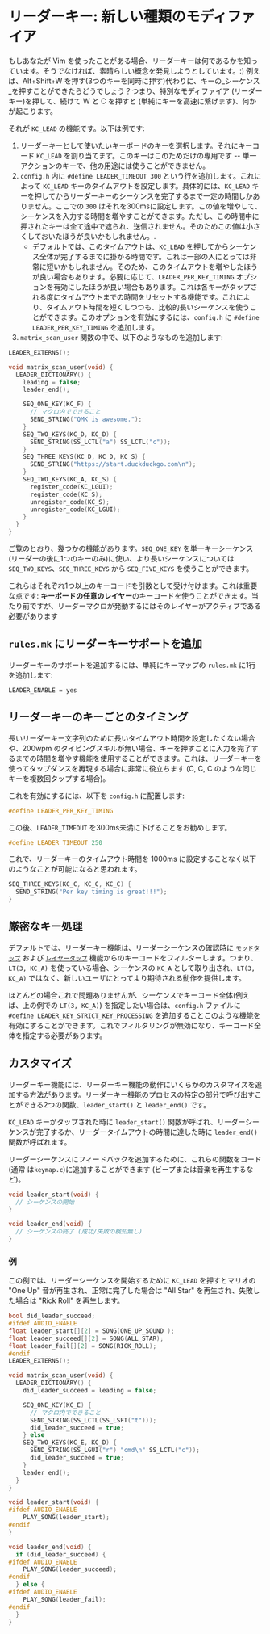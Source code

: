 # リーダーキー: 新しい種類のモディファイア

<!---
  original document: 0.8.134:docs/feature_leader_key.md
  git diff 0.8.134 HEAD -- docs/feature_leader_key.md | cat
-->

もしあなたが Vim を使ったことがある場合、リーダーキーは何であるかを知っています。そうでなければ、素晴らしい概念を発見しようとしています。:) 例えば、Alt+Shift+W を押す(3つのキーを同時に押す)代わりに、キーの_シーケンス_を押すことができたらどうでしょう？つまり、特別なモディファイア (リーダーキー)を押して、続けて W と C を押すと (単純にキーを高速に繋げます)、何かが起こります。

それが `KC_LEAD` の機能です。以下は例です:

1. リーダーキーとして使いたいキーボードのキーを選択します。それにキーコード `KC_LEAD` を割り当てます。このキーはこのためだけの専用です -- 単一アクションのキーで、他の用途には使うことができません。
2. `config.h` 内に `#define LEADER_TIMEOUT 300` という行を追加します。これによって `KC_LEAD` キーのタイムアウトを設定します。具体的には、`KC_LEAD` キーを押してからリーダーキーのシーケンスを完了するまで一定の時間しかありません。ここでの `300` はそれを300msに設定します。この値を増やして、シーケンスを入力する時間を増やすことができます。ただし、この時間中に押されたキーは全て途中で遮られ、送信されません。そのためこの値は小さくしておいたほうが良いかもしれません。.
   * デフォルトでは、このタイムアウトは、`KC_LEAD` を押してからシーケンス全体が完了するまでに掛かる時間です。これは一部の人にとっては非常に短いかもしれません。そのため、このタイムアウトを増やしたほうが良い場合もあります。必要に応じて、`LEADER_PER_KEY_TIMING` オプションを有効にしたほうが良い場合もあります。これは各キーがタップされる度にタイムアウトまでの時間をリセットする機能です。これにより、タイムアウト時間を短くしつつも、比較的長いシーケンスを使うことができます。このオプションを有効にするには、`config.h` に `#define LEADER_PER_KEY_TIMING` を追加します。
3. `matrix_scan_user` 関数の中で、以下のようなものを追加します:

```c
LEADER_EXTERNS();

void matrix_scan_user(void) {
  LEADER_DICTIONARY() {
    leading = false;
    leader_end();

    SEQ_ONE_KEY(KC_F) {
      // マクロ内でできること
      SEND_STRING("QMK is awesome.");
    }
    SEQ_TWO_KEYS(KC_D, KC_D) {
      SEND_STRING(SS_LCTL("a") SS_LCTL("c"));
    }
    SEQ_THREE_KEYS(KC_D, KC_D, KC_S) {
      SEND_STRING("https://start.duckduckgo.com\n");
    }
    SEQ_TWO_KEYS(KC_A, KC_S) {
      register_code(KC_LGUI);
      register_code(KC_S);
      unregister_code(KC_S);
      unregister_code(KC_LGUI);
    }
  }
}
```

ご覧のとおり、幾つかの機能があります。`SEQ_ONE_KEY` を単一キーシーケンス (リーダーの後に1つのキーのみ)に使い、より長いシーケンスについては `SEQ_TWO_KEYS`、`SEQ_THREE_KEYS` から `SEQ_FIVE_KEYS` を使うことができます。

これらはそれぞれ1つ以上のキーコードを引数として受け付けます。これは重要な点です: **キーボードの任意のレイヤー**のキーコードを使うことができます。当たり前ですが、リーダーマクロが発動するにはそのレイヤーがアクティブである必要があります

## `rules.mk` にリーダーキーサポートを追加

リーダーキーのサポートを追加するには、単純にキーマップの `rules.mk` に1行を追加します:

```make
LEADER_ENABLE = yes
```

## リーダーキーのキーごとのタイミング

長いリーダーキー文字列のために長いタイムアウト時間を設定したくない場合や、200wpm のタイピングスキルが無い場合、キーを押すごとに入力を完了するまでの時間を増やす機能を使用することができます。これは、リーダーキーを使ってタップダンスを再現する場合に非常に役立ちます (C, C, C のような同じキーを複数回タップする場合)。

これを有効にするには、以下を `config.h` に配置します:
```c
#define LEADER_PER_KEY_TIMING
```

この後、`LEADER_TIMEOUT` を300ms未満に下げることをお勧めします。

```c
#define LEADER_TIMEOUT 250
```

これで、リーダーキーのタイムアウト時間を 1000ms に設定することなく以下のようなことが可能になると思われます。

```c
SEQ_THREE_KEYS(KC_C, KC_C, KC_C) {
  SEND_STRING("Per key timing is great!!!");
}
```

## 厳密なキー処理

デフォルトでは、リーダーキー機能は、リーダーシーケンスの確認時に [`モッドタップ`](mod_tap.md) および [`レイヤータップ`](feature_layers.md#switching-and-toggling-layers) 機能からのキーコードをフィルターします。つまり、`LT(3, KC_A)` を使っている場合、シーケンスの `KC_A` として取り出され、`LT(3, KC_A)` ではなく、新しいユーザにとってより期待される動作を提供します。

ほとんどの場合これで問題ありませんが、シーケンスでキーコード全体(例えば、上の例での `LT(3, KC_A)`) を指定したい場合は、`config.h` ファイルに `#define LEADER_KEY_STRICT_KEY_PROCESSING` を追加することこのような機能を有効にすることができます。これでフィルタリングが無効になり、キーコード全体を指定する必要があります。

## カスタマイズ

リーダーキー機能には、リーダーキー機能の動作にいくらかのカスタマイズを追加する方法があります。リーダーキー機能のプロセスの特定の部分で呼び出すことができる2つの関数、`leader_start()` と `leader_end()` です。

`KC_LEAD` キーがタップされた時に `leader_start()` 関数が呼ばれ、リーダーシーケンスが完了するか、リーダータイムアウトの時間に達した時に `leader_end()` 関数が呼ばれます。

リーダーシーケンスにフィードバックを追加するために、これらの関数をコード (通常 は`keymap.c`)に追加することができます (ビープまたは音楽を再生するなど)。

```c
void leader_start(void) {
  // シーケンスの開始
}

void leader_end(void) {
  // シーケンスの終了 (成功/失敗の検知無し)
}
```

### 例

この例では、リーダーシーケンスを開始するために `KC_LEAD` を押すとマリオの "One Up" 音が再生され、正常に完了した場合は "All Star" を再生され、失敗した場合は "Rick Roll" を再生します。

```c
bool did_leader_succeed;
#ifdef AUDIO_ENABLE
float leader_start[][2] = SONG(ONE_UP_SOUND );
float leader_succeed[][2] = SONG(ALL_STAR);
float leader_fail[][2] = SONG(RICK_ROLL);
#endif
LEADER_EXTERNS();

void matrix_scan_user(void) {
  LEADER_DICTIONARY() {
    did_leader_succeed = leading = false;

    SEQ_ONE_KEY(KC_E) {
      // マクロ内でできること
      SEND_STRING(SS_LCTL(SS_LSFT("t")));
      did_leader_succeed = true;
    } else
    SEQ_TWO_KEYS(KC_E, KC_D) {
      SEND_STRING(SS_LGUI("r") "cmd\n" SS_LCTL("c"));
      did_leader_succeed = true;
    }
    leader_end();
  }
}

void leader_start(void) {
#ifdef AUDIO_ENABLE
    PLAY_SONG(leader_start);
#endif
}

void leader_end(void) {
  if (did_leader_succeed) {
#ifdef AUDIO_ENABLE
    PLAY_SONG(leader_succeed);
#endif
  } else {
#ifdef AUDIO_ENABLE
    PLAY_SONG(leader_fail);
#endif
  }
}
```

